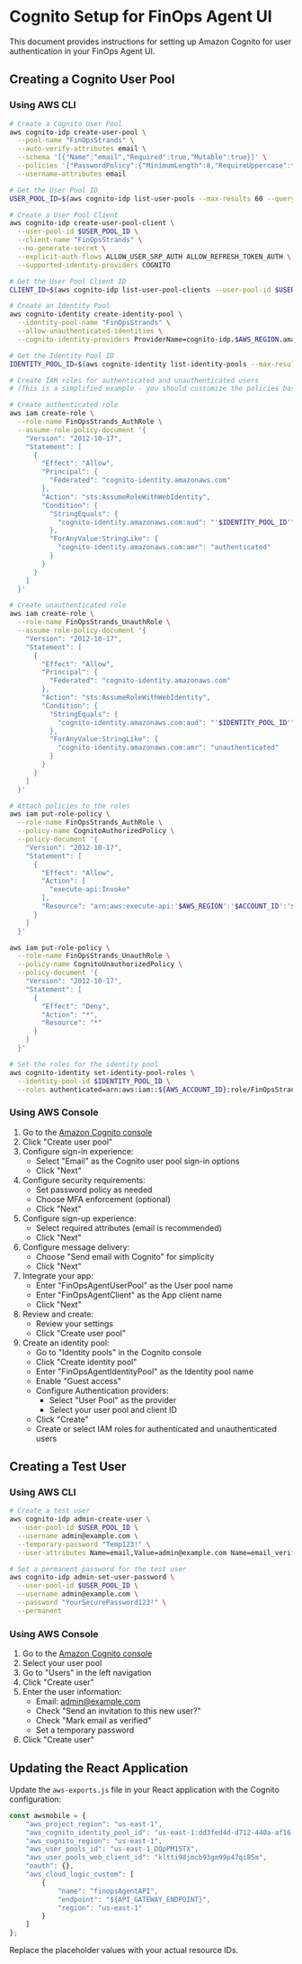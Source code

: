 # Cognito Setup for FinOps Agent UI

This document provides instructions for setting up Amazon Cognito for user authentication in your FinOps Agent UI.

## Creating a Cognito User Pool

### Using AWS CLI

```bash
# Create a Cognito User Pool
aws cognito-idp create-user-pool \
  --pool-name "FinOpsStrands" \
  --auto-verify-attributes email \
  --schema '[{"Name":"email","Required":true,"Mutable":true}]' \
  --policies '{"PasswordPolicy":{"MinimumLength":8,"RequireUppercase":true,"RequireLowercase":true,"RequireNumbers":true,"RequireSymbols":false}}' \
  --username-attributes email

# Get the User Pool ID
USER_POOL_ID=$(aws cognito-idp list-user-pools --max-results 60 --query "UserPools[?Name=='FinOpsStrands'].Id" --output text)

# Create a User Pool Client
aws cognito-idp create-user-pool-client \
  --user-pool-id $USER_POOL_ID \
  --client-name "FinOpsStrands" \
  --no-generate-secret \
  --explicit-auth-flows ALLOW_USER_SRP_AUTH ALLOW_REFRESH_TOKEN_AUTH \
  --supported-identity-providers COGNITO

# Get the User Pool Client ID
CLIENT_ID=$(aws cognito-idp list-user-pool-clients --user-pool-id $USER_POOL_ID --query "UserPoolClients[?ClientName=='FinOpsStrands'].ClientId" --output text)

# Create an Identity Pool
aws cognito-identity create-identity-pool \
  --identity-pool-name "FinOpsStrands" \
  --allow-unauthenticated-identities \
  --cognito-identity-providers ProviderName=cognito-idp.$AWS_REGION.amazonaws.com/us-east-1_DQpPM15TX,ClientId=5man7npqs0k2r3sbnu4sn82hpi,ServerSideTokenCheck=false

# Get the Identity Pool ID
IDENTITY_POOL_ID=$(aws cognito-identity list-identity-pools --max-results 60 --query "IdentityPools[?IdentityPoolName=='FinOpsStrands'].IdentityPoolId" --output text)

# Create IAM roles for authenticated and unauthenticated users
# (This is a simplified example - you should customize the policies based on your needs)

# Create authenticated role
aws iam create-role \
  --role-name FinOpsStrands_AuthRole \
  --assume-role-policy-document '{
    "Version": "2012-10-17",
    "Statement": [
      {
        "Effect": "Allow",
        "Principal": {
          "Federated": "cognito-identity.amazonaws.com"
        },
        "Action": "sts:AssumeRoleWithWebIdentity",
        "Condition": {
          "StringEquals": {
            "cognito-identity.amazonaws.com:aud": "'$IDENTITY_POOL_ID'"
          },
          "ForAnyValue:StringLike": {
            "cognito-identity.amazonaws.com:amr": "authenticated"
          }
        }
      }
    ]
  }'

# Create unauthenticated role
aws iam create-role \
  --role-name FinOpsStrands_UnauthRole \
  --assume-role-policy-document '{
    "Version": "2012-10-17",
    "Statement": [
      {
        "Effect": "Allow",
        "Principal": {
          "Federated": "cognito-identity.amazonaws.com"
        },
        "Action": "sts:AssumeRoleWithWebIdentity",
        "Condition": {
          "StringEquals": {
            "cognito-identity.amazonaws.com:aud": "'$IDENTITY_POOL_ID'"
          },
          "ForAnyValue:StringLike": {
            "cognito-identity.amazonaws.com:amr": "unauthenticated"
          }
        }
      }
    ]
  }'

# Attach policies to the roles
aws iam put-role-policy \
  --role-name FinOpsStrands_AuthRole \
  --policy-name CognitoAuthorizedPolicy \
  --policy-document '{
    "Version": "2012-10-17",
    "Statement": [
      {
        "Effect": "Allow",
        "Action": [
          "execute-api:Invoke"
        ],
        "Resource": "arn:aws:execute-api:'$AWS_REGION':'$ACCOUNT_ID':'$API_ID'/*/POST/query"
      }
    ]
  }'

aws iam put-role-policy \
  --role-name FinOpsStrands_UnauthRole \
  --policy-name CognitoUnauthorizedPolicy \
  --policy-document '{
    "Version": "2012-10-17",
    "Statement": [
      {
        "Effect": "Deny",
        "Action": "*",
        "Resource": "*"
      }
    ]
  }'

# Set the roles for the identity pool
aws cognito-identity set-identity-pool-roles \
  --identity-pool-id $IDENTITY_POOL_ID \
  --roles authenticated=arn:aws:iam::${AWS_ACCOUNT_ID}:role/FinOpsStrands_AuthRole,unauthenticated=arn:aws:iam::${AWS_ACCOUNT_ID}:role/FinOpsStrands_UnauthRole
```

### Using AWS Console

1. Go to the [Amazon Cognito console](https://console.aws.amazon.com/cognito/home)
2. Click "Create user pool"
3. Configure sign-in experience:
   - Select "Email" as the Cognito user pool sign-in options
   - Click "Next"
4. Configure security requirements:
   - Set password policy as needed
   - Choose MFA enforcement (optional)
   - Click "Next"
5. Configure sign-up experience:
   - Select required attributes (email is recommended)
   - Click "Next"
6. Configure message delivery:
   - Choose "Send email with Cognito" for simplicity
   - Click "Next"
7. Integrate your app:
   - Enter "FinOpsAgentUserPool" as the User pool name
   - Enter "FinOpsAgentClient" as the App client name
   - Click "Next"
8. Review and create:
   - Review your settings
   - Click "Create user pool"
9. Create an identity pool:
   - Go to "Identity pools" in the Cognito console
   - Click "Create identity pool"
   - Enter "FinOpsAgentIdentityPool" as the Identity pool name
   - Enable "Guest access"
   - Configure Authentication providers:
     - Select "User Pool" as the provider
     - Select your user pool and client ID
   - Click "Create"
   - Create or select IAM roles for authenticated and unauthenticated users

## Creating a Test User

### Using AWS CLI

```bash
# Create a test user
aws cognito-idp admin-create-user \
  --user-pool-id $USER_POOL_ID \
  --username admin@example.com \
  --temporary-password "Temp123!" \
  --user-attributes Name=email,Value=admin@example.com Name=email_verified,Value=true

# Set a permanent password for the test user
aws cognito-idp admin-set-user-password \
  --user-pool-id $USER_POOL_ID \
  --username admin@example.com \
  --password "YourSecurePassword123!" \
  --permanent
```

### Using AWS Console

1. Go to the [Amazon Cognito console](https://console.aws.amazon.com/cognito/home)
2. Select your user pool
3. Go to "Users" in the left navigation
4. Click "Create user"
5. Enter the user information:
   - Email: admin@example.com
   - Check "Send an invitation to this new user?"
   - Check "Mark email as verified"
   - Set a temporary password
6. Click "Create user"

## Updating the React Application

Update the `aws-exports.js` file in your React application with the Cognito configuration:

```javascript
const awsmobile = {
    "aws_project_region": "us-east-1",
    "aws_cognito_identity_pool_id": "us-east-1:dd3fed4d-d712-440a-af16-b16bf5b9c2ef",
    "aws_cognito_region": "us-east-1",
    "aws_user_pools_id": "us-east-1_DQpPM15TX",
    "aws_user_pools_web_client_id": "kltti98jmcb93gm99p47qi85m",
    "oauth": {},
    "aws_cloud_logic_custom": [
        {
            "name": "finopsAgentAPI",
            "endpoint": "${API_GATEWAY_ENDPOINT}",
            "region": "us-east-1"
        }
    ]
};
```

Replace the placeholder values with your actual resource IDs.
